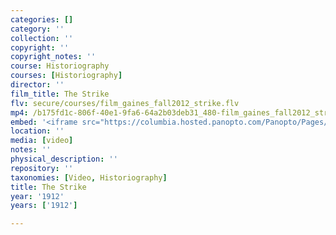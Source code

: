 ```yaml
---
categories: []
category: ''
collection: ''
copyright: ''
copyright_notes: ''
course: Historiography
courses: [Historiography]
director: ''
film_title: The Strike
flv: secure/courses/film_gaines_fall2012_strike.flv
mp4: /b175fd1c-806f-40e1-9fa6-64a2b03deb31_480-film_gaines_fall2012_strike.mp4
embed: '<iframe src="https://columbia.hosted.panopto.com/Panopto/Pages/Embed.aspx?id=a20fbb65-0d6d-4f98-9996-a95f0103842c&v=1" width="720" height="405" style="padding: 0px; border: 1px solid #464646;" frameborder="0" allowfullscreen allow="autoplay"></iframe>'
location: ''
media: [video]
notes: ''
physical_description: ''
repository: ''
taxonomies: [Video, Historiography]
title: The Strike
year: '1912'
years: ['1912']

---
```

